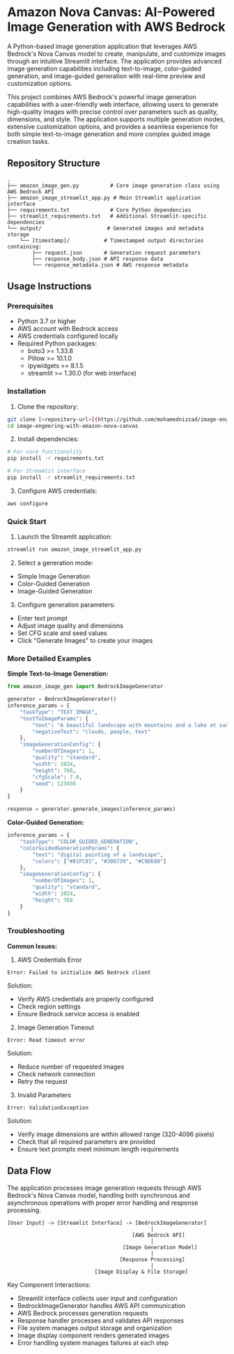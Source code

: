 # Amazon Nova Canvas: AI-Powered Image Generation with AWS Bedrock

A Python-based image generation application that leverages AWS Bedrock's Nova Canvas model to create, manipulate, and customize images through an intuitive Streamlit interface. The application provides advanced image generation capabilities including text-to-image, color-guided generation, and image-guided generation with real-time preview and customization options.

This project combines AWS Bedrock's powerful image generation capabilities with a user-friendly web interface, allowing users to generate high-quality images with precise control over parameters such as quality, dimensions, and style. The application supports multiple generation modes, extensive customization options, and provides a seamless experience for both simple text-to-image generation and more complex guided image creation tasks.

## Repository Structure
```
.
├── amazon_image_gen.py          # Core image generation class using AWS Bedrock API
├── amazon_image_streamlit_app.py # Main Streamlit application interface
├── requirements.txt             # Core Python dependencies
├── streamlit_requirements.txt   # Additional Streamlit-specific dependencies
└── output/                     # Generated images and metadata storage
    └── [timestamp]/           # Timestamped output directories containing:
        ├── request.json       # Generation request parameters
        ├── response_body.json # API response data
        └── response_metadata.json # AWS response metadata
```

## Usage Instructions
### Prerequisites
- Python 3.7 or higher
- AWS account with Bedrock access
- AWS credentials configured locally
- Required Python packages:
  - boto3 >= 1.33.8
  - Pillow >= 10.1.0
  - ipywidgets >= 8.1.5
  - streamlit >= 1.30.0 (for web interface)

### Installation
1. Clone the repository:
```bash
git clone [<repository-url>](https://github.com/mohamednizzad/image-engeering-with-amazon-nova-canvas.git)
cd image-engeering-with-amazon-nova-canvas
```

2. Install dependencies:
```bash
# For core functionality
pip install -r requirements.txt

# For Streamlit interface
pip install -r streamlit_requirements.txt
```

3. Configure AWS credentials:
```bash
aws configure
```

### Quick Start
1. Launch the Streamlit application:
```bash
streamlit run amazon_image_streamlit_app.py
```

2. Select a generation mode:
- Simple Image Generation
- Color-Guided Generation
- Image-Guided Generation

3. Configure generation parameters:
- Enter text prompt
- Adjust image quality and dimensions
- Set CFG scale and seed values
- Click "Generate Images" to create your images

### More Detailed Examples

**Simple Text-to-Image Generation:**
```python
from amazon_image_gen import BedrockImageGenerator

generator = BedrockImageGenerator()
inference_params = {
    "taskType": "TEXT_IMAGE",
    "textToImageParams": {
        "text": "A beautiful landscape with mountains and a lake at sunset",
        "negativeText": "clouds, people, text"
    },
    "imageGenerationConfig": {
        "numberOfImages": 1,
        "quality": "standard",
        "width": 1024,
        "height": 768,
        "cfgScale": 7.0,
        "seed": 123456
    }
}

response = generator.generate_images(inference_params)
```

**Color-Guided Generation:**
```python
inference_params = {
    "taskType": "COLOR_GUIDED_GENERATION",
    "colorGuidedGenerationParams": {
        "text": "digital painting of a landscape",
        "colors": ["#81FC81", "#386739", "#C9D688"]
    },
    "imageGenerationConfig": {
        "numberOfImages": 1,
        "quality": "standard",
        "width": 1024,
        "height": 768
    }
}
```

### Troubleshooting

**Common Issues:**

1. AWS Credentials Error
```
Error: Failed to initialize AWS Bedrock client
```
Solution:
- Verify AWS credentials are properly configured
- Check region settings
- Ensure Bedrock service access is enabled

2. Image Generation Timeout
```
Error: Read timeout error
```
Solution:
- Reduce number of requested images
- Check network connection
- Retry the request

3. Invalid Parameters
```
Error: ValidationException
```
Solution:
- Verify image dimensions are within allowed range (320-4096 pixels)
- Check that all required parameters are provided
- Ensure text prompts meet minimum length requirements

## Data Flow
The application processes image generation requests through AWS Bedrock's Nova Canvas model, handling both synchronous and asynchronous operations with proper error handling and response processing.

```ascii
[User Input] -> [Streamlit Interface] -> [BedrockImageGenerator]
                                              |
                                        [AWS Bedrock API]
                                              |
                                     [Image Generation Model]
                                              |
                                    [Response Processing]
                                              |
                            [Image Display & File Storage]
```

Key Component Interactions:
- Streamlit interface collects user input and configuration
- BedrockImageGenerator handles AWS API communication
- AWS Bedrock processes generation requests
- Response handler processes and validates API responses
- File system manages output storage and organization
- Image display component renders generated images
- Error handling system manages failures at each step

